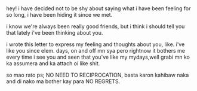 ### 
hey!
i have decided not to be shy about saying what i have been feeling for so long, i have been hiding it since we met.

i know we're always been really good friends, but i think i should tell you that lately i've been thinking about you.

i wrote this letter to express my feeling and thoughts about you, like. i've like you since elem. days, on and off mn sya pero rightnow it bothers me every time i see you and seen that you've like my mydays,well grabi mn ko ka assumera and ka attach oi like shit.

so mao rato
ps; NO NEED TO RECIPROCATION, basta karon kahibaw naka and di nako ma bother kay para NO REGRETS.
